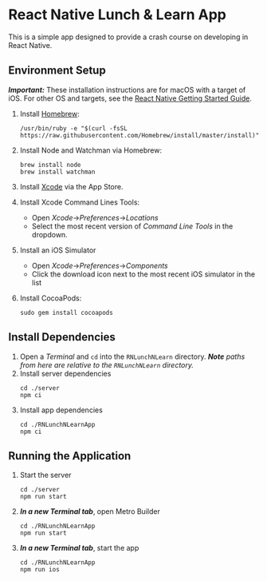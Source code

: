 # React Native Lunch & Learn App
This is a simple app designed to provide a crash course on developing in React Native. 

## Environment Setup
***Important:*** These installation instructions are for macOS with a target of iOS. For other OS and targets, see the [React Native Getting Started Guide](https://facebook.github.io/react-native/docs/getting-started).

1. Install [Homebrew](https://brew.sh/):
    ```
    /usr/bin/ruby -e "$(curl -fsSL https://raw.githubusercontent.com/Homebrew/install/master/install)"

    ```
1. Install Node and Watchman via Homebrew:
    ```
    brew install node
    brew install watchman
    ```
1. Install [Xcode](https://apps.apple.com/us/app/xcode/id497799835?mt=12) via the App Store.

1. Install Xcode Command Lines Tools:
    * Open _Xcode_->_Preferences_->_Locations_
    * Select the most recent version of _Command Line Tools_ in the dropdown.
1. Install an iOS Simulator
    * Open _Xcode_->_Preferences_->_Components_
    * Click the download icon next to the most recent iOS simulator in the list
1. Install CocoaPods:
    ```
    sudo gem install cocoapods
    ```

## Install Dependencies
1. Open a _Terminal_ and `cd` into the `RNLunchNLearn` directory. ***Note*** _paths from here are relative to the `RNLunchNLearn` directory._
1. Install server dependencies
    ```
    cd ./server
    npm ci
    ```
1. Install app dependencies
    ```
    cd ./RNLunchNLearnApp
    npm ci
    ```

## Running the Application
1. Start the server
    ```
    cd ./server
    npm run start
    ```
1. ***In a new Terminal tab***, open Metro Builder
    ```
    cd ./RNLunchNLearnApp
    npm run start
    ```
1. ***In a new Terminal tab***, start the app
    ```
    cd ./RNLunchNLearnApp
    npm run ios
    ```

  
